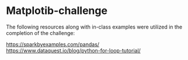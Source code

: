 # Matplotib-challenge
The following resources along with in-class examples were utilized in the completion of the challenge:

https://sparkbyexamples.com/pandas/
https://www.dataquest.io/blog/python-for-loop-tutorial/
